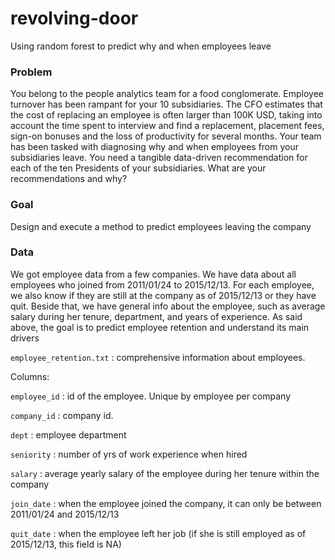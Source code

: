 # revolving-door
Using random forest to predict why and when employees leave

### Problem 

You belong to the people analytics team for a food conglomerate. Employee turnover has been rampant for your 10 subsidiaries. The CFO estimates that the cost of replacing an employee is often larger than 100K USD, taking into account the time spent to interview and find a replacement, placement fees, sign-on bonuses and the loss of productivity for several months.
Your team has been tasked with diagnosing why and when employees from your subsidiaries leave. You need a tangible data-driven recommendation for each of the ten Presidents of your subsidiaries. What are your recommendations and why?

### Goal

Design and execute a method to predict employees leaving the company 

### Data 

We got employee data from a few companies. We have data about all employees who joined from 2011/01/24 to 2015/12/13. For each employee, we also know if they are still at the company as of 2015/12/13 or they have quit. Beside that, we have general info about the employee, such as average salary during her tenure, department, and years of experience. As said above, the goal is to predict employee retention and understand its main drivers

`employee_retention.txt` : comprehensive information about employees.

 Columns:
 
`employee_id` : id of the employee. Unique by employee per company

`company_id` : company id.

`dept` : employee department

`seniority` : number of yrs of work experience when hired

`salary` : average yearly salary of the employee during her tenure within the company

`join_date` : when the employee joined the company, it can only be between 2011/01/24 and 2015/12/13

`quit_date` : when the employee left her job (if she is still employed as of 2015/12/13, this field is NA)
